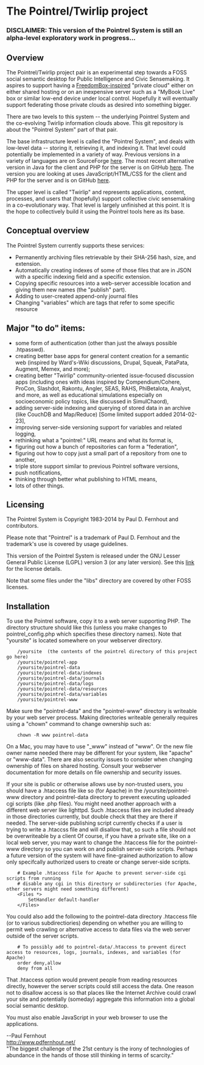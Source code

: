 # The Pointrel/Twirlip project

### DISCLAIMER: This version of the Pointrel System is still an alpha-level exploratory work in progress...

## Overview        

The Pointrel/Twirlip project pair is an experimental step towards a FOSS social semantic desktop for Public Intelligence and Civic Sensemaking.
It aspires to support having a [FreedomBox-inspired](http://lists.alioth.debian.org/pipermail/freedombox-discuss/2011-February/000401.html) "private cloud"
either on either shared hosting or on an inexpensive server such as a "MyBook Live" box or similar low-end device under local control.
Hopefully it will eventually support federating those private clouds as desired into something bigger.

There are two levels to this system -- the underlying Pointrel System and the co-evolving Twirlip information clouds above.
This git repository is about the "Pointrel System" part of that pair.

The base infrastructure level is called the "Pointrel System", and deals with low-level data -- storing it, retrieving it, and indexing it.
That level could potentially be implemented in a variety of way.
Previous versions in a variety of languages are on SourceForge [here](http://sourceforge.net/projects/pointrel/).
The most recent alternative version in Java for the client and PHP for the server is on GitHub [here](https://github.com/pdfernhout/Pointrel20120623).
The version you are looking at uses JavaScript/HTML/CSS for the client and PHP for the server and is on GitHub [here](https://github.com/pdfernhout/Pointrel20130202). 

The upper level is called "Twirlip" and represents applications, content, processes, and users that (hopefully) support collective civic sensemaking
in a co-evolutionary way. That level is largely unfinished at this point. It is the hope to collectively build it using the Pointrel tools here as its base.

## Conceptual overview

The Pointrel System currently supports these services:

* Permanently archiving files retrievable by their SHA-256 hash, size, and extension.
* Automatically creating indexes of some of those files that are in JSON with a specific indexing field and a specific extension.
* Copying specific resources into a web-server accessible location and giving them new names (the "publish" part).
* Adding to user-created append-only journal files
* Changing "variables" which are tags that refer to some specific resource

## Major "to do" items:

* some form of authentication (other than just the always possible .htpasswd).
* creating better base apps for general content creation for a semantic web (inspired by Ward's-Wiki discussions, Drupal, Squeak, PataPata, Augment, Memex, and more);
* creating better "Twirlip" community-oriented issue-focused discussion apps (including ones with ideas inspired by Compendium/Cohere, ProCon, Slashdot, Rakontu, Angler, SEAS, RAHS, PhiBetaIota, Analyst, and more, as well as educational simulations especially on socioeconomic policy topics, like discussed in SimulChaord),
* adding server-side indexing and querying of stored data in an archive (like CouchDB and Map/Reduce) [Some limited support added 2014-02-23],
* improving server-side versioning support for variables and related logging,
* rethinking what a "pointrel:" URL means and what its format is,
* figuring out how a bunch of repositories can form a "federation",
* figuring out how to copy just a small part of a repository from one to another,
* triple store support similar to previous Pointrel software versions,
* push notifications,
* thinking through better what publishing to HTML means,
* lots of other things.

## Licensing

The Pointrel System is Copyright 1983-2014 by Paul D. Fernhout and contributors. 

Please note that "Pointrel" is a trademark of Paul D. Fernhout and the trademark's use is covered by usage guidelines.

This version of the Pointrel System is released under the GNU Lesser General Public License (LGPL) version 3 (or any later version). See this [link](http://www.gnu.org/copyleft/lesser.html) for the license details.

Note that some files under the "libs" directory are covered by other FOSS licenses.

## Installation

To use the Pointrel software, copy it to a web server supporting PHP.
The directory structure should like this (unless you make changes to pointrel_config.php which specifies these directory names).
Note that "yoursite" is located somewhere on your webserver directory.

        /yoursite  (the contents of the pointrel directory of this project go here)
        /yoursite/pointrel-app
        /yoursite/pointrel-data
        /yoursite/pointrel-data/indexes
        /yoursite/pointrel-data/journals
        /yoursite/pointrel-data/logs
        /yoursite/pointrel-data/resources
        /yoursite/pointrel-data/variables
        /yoursite/pointrel-www

Make sure the "pointrel-data" and the "pointrel-www" directory is writeable by your web server process. 
Making directories writeable generally requires using a "chown" command to change ownership such as:

        chown -R www pointrel-data

On a Mac, you may have to use "_www" instead of "www". Or the new file owner name needed there may be different for your system, like "apache" or "www-data".
There are also security issues to consider when changing ownership of files on shared hosting.
Consult your webserver documentation for more details on file ownership and security issues.

If your site is public or otherwise allows use by non-trusted users, you should have a .htaccess file like so (for Apache)
in the /yoursite/pointrel-www directory and pointrel-data directory to prevent executing uploaded cgi scripts (like .php files).
You might need another approach with a different web server like lighttpd.
Such .htaccess files are included already in those directories currently, but double check that they are there if needed.
The server-side publishing script currently checks if a user is trying to write a .htaccss file and will disallow that, so such a file should not be overwriteable by a client
Of course, if you have a private site, like on a local web server, you may want to change the .htaccess file for the pointrel-www directory so you can work on and publish server-side scripts.
Perhaps a future version of the system will have fine-grained authorization to allow only specifcally authorized users to create or change server-side scripts. 

        # Example .htaccess file for Apache to prevent server-side cgi scripts from running
        # disable any cgi in this directory or subdirectories (for Apache, other servers might need something different)
        <Files *>
            SetHandler default-handler
        </Files>
  
You could also add the following to the pointrel-data directory .htaccess file (or to various subdirectiories)
depending on whether you are willing to permit web crawling or alternative access to data files via the web server outside of the server scripts.

        # To possibly add to pointrel-data/.htaccess to prevent direct access to resources, logs, journals, indexes, and variables (for Apache)
        order deny,allow
        deny from all

That .htaccess option would prevent people from reading resources directly, however the server scripts could still access the data.
One reason not to disallow access is so that places like the Internet Archive could crawl your site and potentially (someday)
aggregate this information into a global social semantic desktop.

You must also enable JavaScript in your web browser to use the applications.

--Paul Fernhout  
http://www.pdfernhout.net/  
"The biggest challenge of the 21st century is the irony of technologies of abundance in the hands of those still thinking in terms of scarcity."
